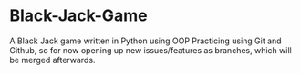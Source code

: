 # Black-Jack-Game
A Black Jack game written in Python using OOP
Practicing using Git and Github, so for now opening up new issues/features as branches, which will be merged afterwards.
